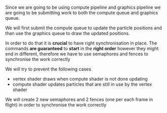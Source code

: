 Since we are going to be using compute pipeline and graphics pipeline we are going to be submitting work to both the compute queue and graphics queue.

We will first submit the compute queue to update the particle positions and than use the graphics queue to draw the updated positions. 

In order to do that it is **crucial** to have right synchronisation in place. 
The commands **are guaranteed** to **start** in the **right order** however they might end in different, therefore we have to use semaphores and fences to synchronise the work correctly 

We will try to prevent the following cases

- vertex shader draws when compute shader is not done updating 
- compute shader updates particles that are still in use by the vertex shader 

We will create 2 new semaphores and 2 fences (one per each frame in flight) in order to synchronise the work correctly 

